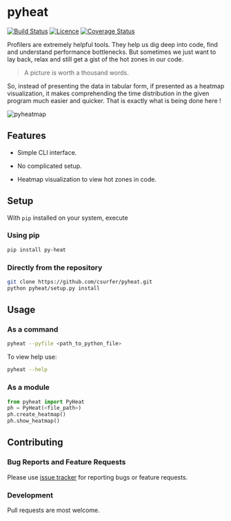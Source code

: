 # pyheat

[![Build Status](https://travis-ci.org/csurfer/pyheat.svg?branch=master)](https://travis-ci.org/csurfer/pyheat)
[![Licence](https://img.shields.io/badge/license-MIT-blue.svg)](https://raw.githubusercontent.com/csurfer/pyheat/master/LICENSE)
[![Coverage Status](https://coveralls.io/repos/github/csurfer/pyheat/badge.svg?branch=master)](https://coveralls.io/github/csurfer/pyheat?branch=master)

Profilers are extremely helpful tools. They help us dig deep into code, find and
understand performance bottlenecks. But sometimes we just want to lay back, relax
and still get a gist of the hot zones in our code.

> A picture is worth a thousand words.

So, instead of presenting the data in tabular form, if presented as a heatmap visualization, it makes comprehending the time distribution in the given program much easier and quicker. That is exactly what is being done here !

![pyheatmap](http://i.imgur.com/qOeXUPR.png)

## Features

* Simple CLI interface.

* No complicated setup.

* Heatmap visualization to view hot zones in code.

## Setup

With `pip` installed on your system, execute

### Using pip

```bash
pip install py-heat
```

### Directly from the repository

```bash
git clone https://github.com/csurfer/pyheat.git
python pyheat/setup.py install
```

## Usage

### As a command

```bash
pyheat --pyfile <path_to_python_file>
```

To view help use:

```bash
pyheat --help
```

### As a module
```python
from pyheat import PyHeat
ph = PyHeat(<file_path>)
ph.create_heatmap()
ph.show_heatmap()
```

## Contributing

### Bug Reports and Feature Requests
Please use [issue tracker](https://github.com/csurfer/pyheat/issues) for reporting bugs or feature requests.

### Development
Pull requests are most welcome.
